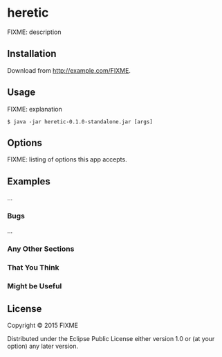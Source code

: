 # heretic

FIXME: description

## Installation

Download from http://example.com/FIXME.

## Usage

FIXME: explanation

    $ java -jar heretic-0.1.0-standalone.jar [args]

## Options

FIXME: listing of options this app accepts.

## Examples

...

### Bugs

...

### Any Other Sections
### That You Think
### Might be Useful

## License

Copyright © 2015 FIXME

Distributed under the Eclipse Public License either version 1.0 or (at
your option) any later version.
